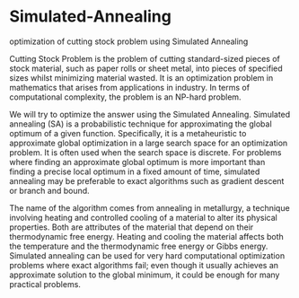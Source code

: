 # Simulated-Annealing
optimization of cutting stock problem using Simulated Annealing


Cutting Stock Problem is the problem of cutting standard-sized pieces of stock material, such as paper rolls or sheet metal, into pieces of specified sizes whilst minimizing material wasted. 
It is an optimization problem in mathematics that arises from applications in industry. In terms of computational complexity, the problem is an NP-hard problem.

We will try to optimize the answer using the Simulated Annealing.
Simulated annealing (SA) is a probabilistic technique for approximating the global optimum of a given function. Specifically, it is a metaheuristic to approximate global optimization in a large search space for an optimization problem. It is often used when the search space is discrete. For problems where finding an approximate global optimum is more important than finding a precise local optimum in a fixed amount of time, simulated annealing may be preferable to exact algorithms such as gradient descent or branch and bound.


The name of the algorithm comes from annealing in metallurgy, a technique involving heating and controlled cooling of a material to alter its physical properties. Both are attributes of the material that depend on their thermodynamic free energy. Heating and cooling the material affects both the temperature and the thermodynamic free energy or Gibbs energy. Simulated annealing can be used for very hard computational optimization problems where exact algorithms fail; even though it usually achieves an approximate solution to the global minimum, it could be enough for many practical problems.
